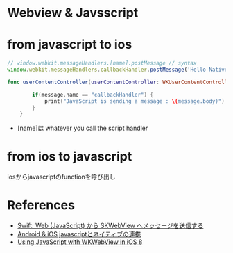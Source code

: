 Webview & Javsscript
=======================


# from javascript to ios

```js
// window.webkit.messageHandlers.[name].postMessage // syntax
window.webkit.messageHandlers.callbackHandler.postMessage('Hello Native!');
```

```swift
func userContentController(userContentController: WKUserContentController, didReceiveScriptMessage message: WKScriptMessage) {

        if(message.name == "callbackHandler") {
            print("JavaScript is sending a message : \(message.body)")
        }
    }
```

+ [name]は whatever you call the script handler

# from ios to javascript

iosからjavascriptのfunctionを呼び出し


# References

+ [Swift: Web (JavaScript) から SKWebView へメッセージを送信する](http://www.sirochro.com/note/swift-js-to-skwebview-message/)
+ [Android & iOS javascriptとネイティブの連携](http://s-prism3.seesaa.net/article/439412637.html)
+ [Using JavaScript with WKWebView in iOS 8](http://www.joshuakehn.com/2014/10/29/using-javascript-with-wkwebview-in-ios-8.html)
